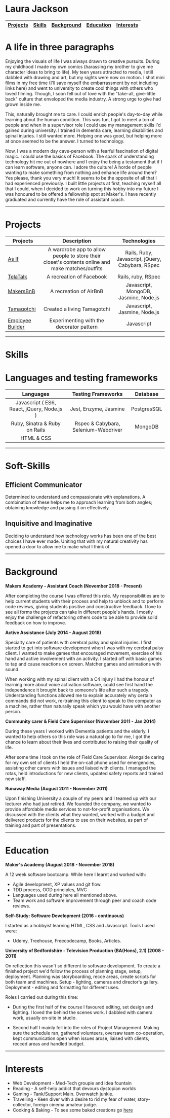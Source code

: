# Laura Jackson #

 | [Projects](#Projects)| [Skills](#Skills) | [Background](#Background) | [Education](#Education) | [Interests](#Interests) |
 | :-------:|:--------:|:-------:|:-------:|:-------:|

A life in three paragraphs
=========

Enjoying the visuals of life I was always drawn to creative pursuits. During my childhood I made my own comics (harassing my brother to give me character ideas to bring to life). My teen years attracted to media, I still dabbled with drawing and art, but my sights were now on motion. I shot mini films in my free time (I'll save myself the embarrassment by not including links here) and went to university to create cool things with others who loved filming. Though, I soon fell out of love with the "take-all, give-little back" culture that enveloped the media industry. A strong urge to give had grown inside me.

This, naturally brought me to care. I could enrich people's day-to-day while learning about the human condition. This was fun, I got to meet a ton of people and when in a supervisor role I could use my management skills I'd gained during university. I trained in dementia care, learning disabilities and spinal injuries. I still wanted more. Helping one was good, but helping more at once seemed to be the answer. I turned to technology.

Now, I was a modern day cave-person with a fearful fascination of digital magic. I could use the basics of Facebook. The spark of understanding technology hit me out of nowhere and I enjoy the being a testament that if I can learn software, anyone can. I adore the culture! A horde of people wanting to make something from nothing and enhance life around them? Yes please, thank you very much! It seems to be the opposite of all that I had experienced previously. I built little projects at first, teaching myself all that I could, when I decided to work on turning this hobby into my future I was honoured to be offered a fellowship spot at Maker's. I have recently graduated and currently have the role of assistant coach.
___

Projects
=========

  | Projects                                                    | Description                                  | Technologies |
  | ----------------------------------------------------------- |:--------------------------------------------:|:--------------------------:|
  | [As If](https://github.com/cristinaocanamanzano/wardrobe-app)| A wardrobe app to allow people to store their closet's contents online and make matches/outfits  |  Rails, Ruby, Javascript, jQuery, Cabybara, RSpec  |
  | [TelaTalk](https://github.com/emmaalbury/Team-Tela)  |  A recreation of Facebook  | Rails, ruby, RSpec |
  | [MakersBnB](https://github.com/ShinyVerse/MakersBnB)  |  A recreation of AirBnB  | Javascript, MongoDB, Jasmine, Node.js |
  | [Tamagotchi](https://github.com/ShinyVerse/Tamagotchi)  |  Created a living Tamagotchi  | Javascript, Jasmine, Node.js |
  | [Employee Builder](https://codepen.io/ShinyVerse/pen/dKLxaw)| Experimenting with the decorator pattern | Javascript |

  ***

Skills
=========

Languages and testing frameworks
=========

| Languages        |  Testing Frameworks  | Database |
| :--------------: | :-------------------:| :-------------------:|
| Javascript ( ES6, React, jQuery, Node.js ) |  Jest, Enzyme, Jasmine  | PostgresSQL |
| Ruby, Sinatra & Ruby on Rails |  Rspec & Cabybara, Selenium-Webdriver | MongoDB |
| HTML & CSS |        |

***

Soft-Skills
===========

## Efficient Communicator ##

  Determined to understand and compassionate with explanations. A combination of these helps me to approach learning from both angles; obtaining knowledge and passing it on effectively.

## Inquisitive and Imaginative ##

  Deciding to understand how technology works has been one of the best choices I have ever made. Uniting that with my natural creativity has opened a door to allow me to make what I think of.

___

Background
=========
**Makers Academy - Assistant Coach (November 2018 - Present)**

After completing the course I was offered this role. My responsibilities are to help current students with their process and help to unblock and to perform code reviews, giving students positive and constructive feedback. I love to see all forms the projects can take in different people's hands. I mostly enjoy the challenge of refactoring others code to be able to provide solid feedback on how to improve.

**Active Assistance (July 2014 - August 2018)**

Specialty care of patients with cerebral palsy and spinal injuries.
I first started to get into software development when I was with my cerebral palsy client. I wanted to make games that encouraged movement, exercise of his hand and active involvement with an activity. I started off with basic games to tap and cause reactions on screen. Matcher games and animations with sound.

When working with my spinal client with a C4 injury I had the honour of learning more about voice activation software, could see first hand the independence it brought back to someone's life after such a tragedy. Understanding functions allowed me to explain accurately why certain commands did not work, re-training this client to speak to the computer as a machine, rather than naturally speak which you would have with another person.

**Community carer & Field Care Supervisor (November 2011 - Jan 2014)**

During these years I worked with Dementia patients and the elderly. I wanted to help others so this role was a natural go to for me, I got the chance to learn about their lives and contributed to raising their quality of life.

After some time I took on the role of Field Care Supervisor. Alongside caring for my own set of clients I held the on-call phone used for emergencies, assisting other carers with issues and liaised with clients. I managed the rotas, held introductions for new clients, updated safety reports and trained new staff.

**Runaway Media (August 2011 - November 2011)**

Upon finishing University a couple of my peers and I teamed up with our lecturer who had just retired. We founded the company, we wanted to provide affordable media services to not-for-profit organisations. We discussed with the clients what they wanted, worked with a budget and delivered products for the clients to use on their websites, as part of training and part of presentations.

___

Education
=========

**Maker's Academy (August 2018 - November 2018)**

A 12 week software bootcamp. While here I learnt and worked with:

- Agile development, XP values and git flow.
- TDD process, OOD principles, MVC
- Languages used during here all mentioned above.
- Team work and software improvement through peer and coach code reviews.

**Self-Study: Software Development (2016 - continuous)**

I started as a hobbyist learning HTML, CSS and Javascript. Tools I used were:

  - Udemy, Treehouse, Freecodecamp, Books, Articles.

**University of Bedfordshire - Television Production (BA(Hons), 2.1) (2008 - 2011)**

On reflection this wasn't so different to software development. To create a finished project we'd follow the process of planning stage, setup, deployment. Planning was storyboarding, recce areas, create scripts for both team and machines. Setup - lighting, cameras and director's gallery. Deployment - editing and formatting for different uses.

Roles I carried out during this time:

- During the first half of the course I favoured editing, set design and lighting. I loved the behind the scenes work. I dabbled with camera work, usually on-site in studio.

- Second half I mainly fell into the roles of Project Management. Making sure the schedule ran, gathered volunteers, oversaw team co-operation, kept communication open when issues arose, liaised with clients, recced areas and handled budget.

***

Interests
=========

* Web Development - Med-Tech groupie and idea fountain
* Reading - A self-help addict that devours dystopian worlds
* Gaming - Tank/Support Main. Overwatch junkie.
* Travelling - Keen diver with a desire to rid my fear of water, story-collector, foreign cinema amateur judge.
* Cooking & Baking - To see some baked creations go [here](https://www.instagram.com/supershinyverse/)
